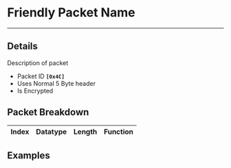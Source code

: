 # Friendly Packet Name #

---


## Details ##

Description of packet
  * Packet ID **`[0x4C]`**
  * Uses Normal 5 Byte header
  * Is Encrypted

## Packet Breakdown ##
| Index | Datatype | Length | Function |
|:------|:---------|:-------|:---------|

## Examples ##